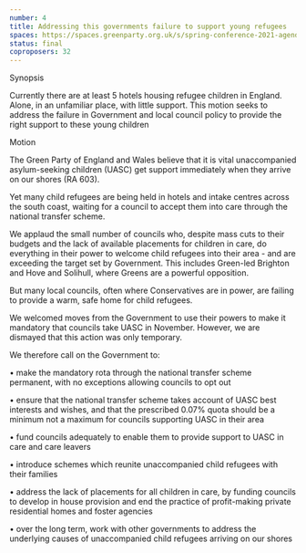 ```yaml
---
number: 4
title: Addressing this governments failure to support young refugees
spaces: https://spaces.greenparty.org.uk/s/spring-conference-2021-agenda-forum2/?contentId=77462
status: final
coproposers: 32
---
```

Synopsis


Currently there are at least 5 hotels housing refugee children in England. Alone, in an unfamiliar place, with little support. This motion seeks to address the failure in Government and local council policy to provide the right support to these young children


Motion


The Green Party of England and Wales believe that it is vital unaccompanied asylum-seeking children (UASC) get support immediately when they arrive on our shores (RA 603).


Yet many child refugees are being held in hotels and intake centres across the south coast, waiting for a council to accept them into care through the national transfer scheme.


We applaud the small number of councils who, despite mass cuts to their budgets and the lack of available placements for children in care, do everything in their power to welcome child refugees into their area - and are exceeding the target set by Government. This includes Green-led Brighton and Hove and Solihull, where Greens are a powerful opposition.


But many local councils, often where Conservatives are in power, are failing to provide a warm, safe home for child refugees.


We welcomed moves from the Government to use their powers to make it mandatory that councils take UASC in November. However, we are dismayed that this action was only temporary.


We therefore call on the Government to:


• make the mandatory rota through the national transfer scheme permanent, with no exceptions allowing councils to opt out


• ensure that the national transfer scheme takes account of UASC best interests and wishes, and that the prescribed 0.07% quota should be a minimum not a maximum for councils supporting UASC in their area


• fund councils adequately to enable them to provide support to UASC in care and care leavers


• introduce schemes which reunite unaccompanied child refugees with their families


• address the lack of placements for all children in care, by funding councils to develop in house provision and end the practice of profit-making private residential homes and foster agencies


• over the long term, work with other governments to address the underlying causes of unaccompanied child refugees arriving on our shores
